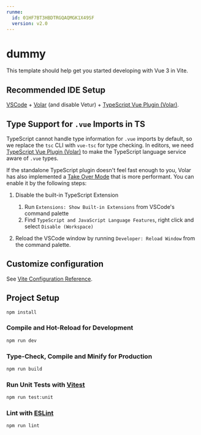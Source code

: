 ```yaml
---
runme:
  id: 01HF7BT3HBDTRGQAQMGK1X49SF
  version: v2.0
---
```


# dummy

This template should help get you started developing with Vue 3 in Vite.

## Recommended IDE Setup

[VSCode](https://code.visualstudio.com/) + [Volar](https://marketplace.visualstudio.com/items?itemName=Vue.volar) (and disable Vetur) + [TypeScript Vue Plugin (Volar)](https://marketplace.visualstudio.com/items?itemName=Vue.vscode-typescript-vue-plugin).

## Type Support for `.vue` Imports in TS

TypeScript cannot handle type information for `.vue` imports by default, so we replace the `tsc` CLI with `vue-tsc` for type checking. In editors, we need [TypeScript Vue Plugin (Volar)](https://marketplace.visualstudio.com/items?itemName=Vue.vscode-typescript-vue-plugin) to make the TypeScript language service aware of `.vue` types.

If the standalone TypeScript plugin doesn't feel fast enough to you, Volar has also implemented a [Take Over Mode](https://github.com/johnsoncodehk/volar/discussions/471#discussioncomment-1361669) that is more performant. You can enable it by the following steps:

1. Disable the built-in TypeScript Extension

   1. Run `Extensions: Show Built-in Extensions` from VSCode's command palette
   2. Find `TypeScript and JavaScript Language Features`, right click and select `Disable (Workspace)`

2. Reload the VSCode window by running `Developer: Reload Window` from the command palette.

## Customize configuration

See [Vite Configuration Reference](https://vitejs.dev/config/).

## Project Setup

```sh {"id":"01HF7BT3HBDTRGQAQMG7BKPYX3"}
npm install
```

### Compile and Hot-Reload for Development

```sh {"id":"01HF7BT3HBDTRGQAQMG9Z09WQT"}
npm run dev
```

### Type-Check, Compile and Minify for Production

```sh {"id":"01HF7BT3HBDTRGQAQMGBA59CNP"}
npm run build
```

### Run Unit Tests with [Vitest](https://vitest.dev/)

```sh {"id":"01HF7BT3HBDTRGQAQMGCHAH2BG"}
npm run test:unit
```

### Lint with [ESLint](https://eslint.org/)

```sh {"id":"01HF7BT3HBDTRGQAQMGG0RCAMM"}
npm run lint
```
